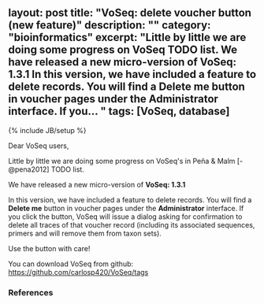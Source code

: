 
layout: post
title: "VoSeq: delete voucher button (new feature)"
description: ""
category: "bioinformatics"
excerpt: "Little by little we are doing some progress on VoSeq TODO list. We
    have released a new micro-version of VoSeq: 1.3.1 In this version, we have
    included a feature to delete records. You will find a Delete me button in
    voucher pages under the Administrator interface. If you... "
tags: [VoSeq, database]
---
{% include JB/setup %}

Dear VoSeq users,


Little by little we are doing some progress on VoSeq's in Peña & Malm [-@pena2012]
TODO list.

We have released a new micro-version of **VoSeq: 1.3.1**

In this version, we have included a feature to delete records. You will find a
**Delete me** button in voucher pages under the **Administrator** interface.
If you
click the button, VoSeq will issue a dialog asking for confirmation to delete
all traces of that voucher record (including its associated sequences, primers
and will remove them from taxon sets).

Use the button with care!

You can download VoSeq from github: 
<https://github.com/carlosp420/VoSeq/tags>


### References

